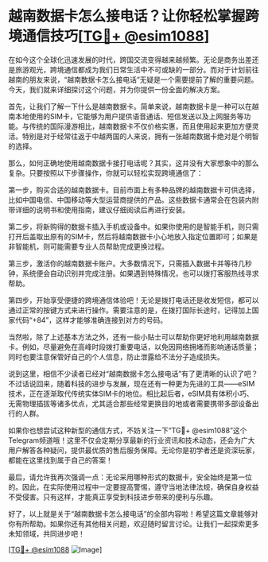 # 越南数据卡怎么接电话？让你轻松掌握跨境通信技巧[[TG💪+ @esim1088](https://t.me/s/esim1088)]

在如今这个全球化迅速发展的时代，跨国交流变得越来越频繁。无论是商务出差还是旅游观光，跨境通信都成为我们日常生活中不可或缺的一部分。而对于计划前往越南的朋友来说，“越南数据卡怎么接电话”无疑是一个需要提前了解的重要问题。今天，我们就来详细探讨这个问题，并为你提供一份全面的解决方案。

首先，让我们了解一下什么是越南数据卡。简单来说，越南数据卡是一种可以在越南本地使用的SIM卡，它能够为用户提供语音通话、短信发送以及上网服务等功能。与传统的国际漫游相比，越南数据卡不仅价格实惠，而且使用起来更加方便灵活。特别是对于经常往返于中越两国的人来说，拥有一张越南数据卡绝对是个明智的选择。

那么，如何正确地使用越南数据卡接打电话呢？其实，这并没有大家想象中的那么复杂。只要按照以下步骤操作，你就可以轻松实现跨境通信了：

第一步，购买合适的越南数据卡。目前市面上有多种品牌的越南数据卡可供选择，比如中国电信、中国移动等大型运营商提供的产品。这些数据卡通常会在包装内附带详细的说明书和使用指南，建议仔细阅读后再进行安装。

第二步，将新购得的数据卡插入手机或设备中。如果你使用的是智能手机，则只需打开后盖取出原有的SIM卡，然后将越南数据卡小心地放入指定位置即可；如果是非智能机，则可能需要专业人员帮助完成更换过程。

第三步，激活你的越南数据卡账户。大多数情况下，只需插入数据卡并等待几秒钟，系统便会自动识别并完成注册。如果遇到特殊情况，也可以拨打客服热线寻求帮助。

第四步，开始享受便捷的跨境通信体验吧！无论是拨打电话还是收发短信，都可以通过正常的按键方式来进行操作。需要注意的是，在拨打国际长途时，记得加上国家代码“+84”，这样才能够准确连接到对方的号码。

当然啦，除了上述基本方法之外，还有一些小贴士可以帮助你更好地利用越南数据卡。例如，尽量避免在高峰时段拨打重要电话，以免因网络拥堵而影响通话质量；同时也要注意保管好自己的个人信息，防止泄露给不法分子造成损失。

说到这里，相信不少读者已经对“越南数据卡怎么接电话”有了更清晰的认识了吧？不过话说回来，随着科技的进步与发展，现在还有一种更为先进的工具——eSIM技术，正在逐渐取代传统实体SIM卡的地位。相比起后者，eSIM具有体积小巧、无需物理插拔等诸多优点，尤其适合那些经常更换目的地或者需要携带多部设备出行的人群。

如果你也想尝试这种新型的通信方式，不妨关注一下“TG💪+ @esim1088”这个Telegram频道哦！这里不仅会定期分享最新的行业资讯和技术动态，还会为广大用户解答各种疑问，提供最优质的售后服务保障。无论你是初学者还是资深玩家，都能在这里找到属于自己的答案！

最后，请允许我再次强调一点：无论采用哪种形式的数据卡，安全始终是第一位的。因此，在实际使用过程中一定要提高警惕，遵守当地法律法规，确保自身权益不受侵害。只有这样，才能真正享受到科技进步带来的便利与乐趣。

好了，以上就是关于“越南数据卡怎么接电话”的全部内容啦！希望这篇文章能够对你有所帮助。如果你还有其他相关问题，欢迎随时留言讨论。让我们一起探索更多未知领域，共同进步吧！

[[TG💪+ @esim1088](https://t.me/s/esim1088) ![Image](https://i.postimg.cc/4NQfJmqS/Snipaste-2025-05-13-00-14-12.png)]